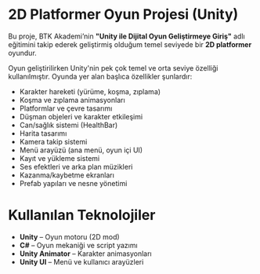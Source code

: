 # 2D Platformer Oyun Projesi (Unity)

Bu proje, BTK Akademi’nin **"Unity ile Dijital Oyun Geliştirmeye Giriş"** adlı eğitimini takip ederek geliştirmiş olduğum temel seviyede bir **2D platformer** oyundur.

Oyun geliştirilirken Unity'nin pek çok temel ve orta seviye özelliği kullanılmıştır. Oyunda yer alan başlıca özellikler şunlardır:

- Karakter hareketi (yürüme, koşma, zıplama)
- Koşma ve zıplama animasyonları
- Platformlar ve çevre tasarımı
- Düşman objeleri ve karakter etkileşimi
- Can/sağlık sistemi (HealthBar)
- Harita tasarımı
- Kamera takip sistemi
- Menü arayüzü (ana menü, oyun içi UI)
- Kayıt ve yükleme sistemi
- Ses efektleri ve arka plan müzikleri
- Kazanma/kaybetme ekranları
- Prefab yapıları ve nesne yönetimi

# Kullanılan Teknolojiler

- **Unity** – Oyun motoru (2D mod)
- **C#** – Oyun mekaniği ve script yazımı
- **Unity Animator** – Karakter animasyonları
- **Unity UI** – Menü ve kullanıcı arayüzleri
